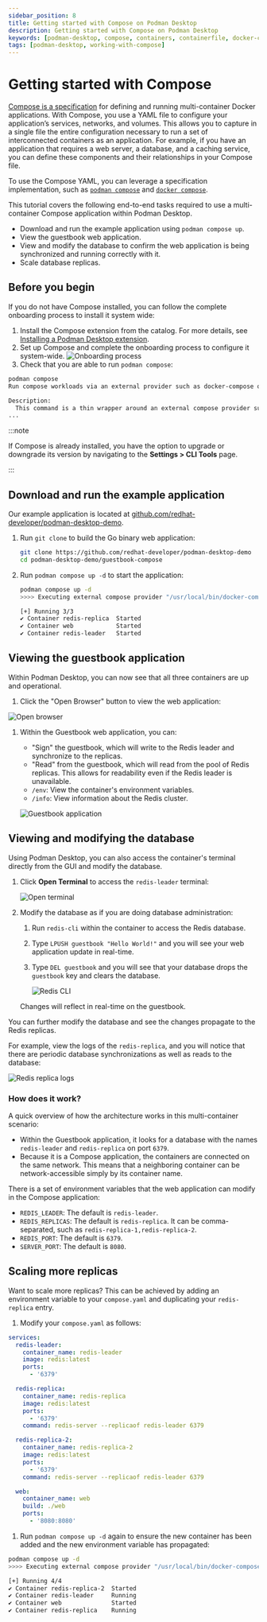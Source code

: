```yaml
---
sidebar_position: 8
title: Getting started with Compose on Podman Desktop
description: Getting started with Compose on Podman Desktop
keywords: [podman-desktop, compose, containers, containerfile, docker-compose, dockerfile, multi-container]
tags: [podman-desktop, working-with-compose]
---
```


# Getting started with Compose

[Compose is a specification](https://www.compose-spec.io/) for defining and running multi-container Docker applications. With Compose, you use a YAML file to configure your application’s services, networks, and volumes. This allows you to capture in a single file the entire configuration necessary to run a set of interconnected containers as an application. For example, if you have an application that requires a web server, a database, and a caching service, you can define these components and their relationships in your Compose file.

To use the Compose YAML, you can leverage a specification implementation, such as [`podman compose`](https://docs.podman.io/en/latest/markdown/podman-compose.1.html) and [`docker compose`](https://github.com/docker/compose).

This tutorial covers the following end-to-end tasks required to use a multi-container Compose application within Podman Desktop.

- Download and run the example application using `podman compose up`.
- View the guestbook web application.
- View and modify the database to confirm the web application is being synchronized and running correctly with it.
- Scale database replicas.

## Before you begin

If you do not have Compose installed, you can follow the complete onboarding process to install it system wide:

1. Install the Compose extension from the catalog. For more details, see [Installing a Podman Desktop extension](https://podman-desktop.io/docs/extensions/install).
1. Set up Compose and complete the onboarding process to configure it system-wide.
   ![Onboarding process](img/onboarding.png)
1. Check that you are able to run `podman compose`:

```sh
podman compose
Run compose workloads via an external provider such as docker-compose or podman-compose

Description:
  This command is a thin wrapper around an external compose provider such as docker-compose or podman-compose.  This means that podman compose is executing another tool that implements the compose functionality but sets up the environment in a way to let the compose provider communicate transparently with the local Podman socket.  The specified options as well the command and argument are passed directly to the compose provider.
...
```

:::note

If Compose is already installed, you have the option to upgrade or downgrade its version by navigating to the **Settings > CLI Tools** page.

:::

## Download and run the example application

Our example application is located at [github.com/redhat-developer/podman-desktop-demo](https://github.com/redhat-developer/podman-desktop-demo).

1. Run `git clone` to build the Go binary web application:

   ```sh
   git clone https://github.com/redhat-developer/podman-desktop-demo
   cd podman-desktop-demo/guestbook-compose
   ```

1. Run `podman compose up -d` to start the application:

   ```sh
   podman compose up -d
   >>>> Executing external compose provider "/usr/local/bin/docker-compose". Please refer to the documentation for details. <<<<

   [+] Running 3/3
   ✔ Container redis-replica  Started                                                                        0.0s
   ✔ Container web            Started                                                                        0.0s
   ✔ Container redis-leader   Started                                                                        0.0s
   ```

## Viewing the guestbook application

Within Podman Desktop, you can now see that all three containers are up and operational.

1. Click the "Open Browser" button to view the web application:

![Open browser](img/openbrowser.png)

1. Within the Guestbook web application, you can:

   - "Sign" the guestbook, which will write to the Redis leader and synchronize to the replicas.
   - "Read" from the guestbook, which will read from the pool of Redis replicas. This allows for readability even if the Redis leader is unavailable.
   - `/env`: View the container's environment variables.
   - `/info`: View information about the Redis cluster.

   ![Guestbook application](img/helloworld.png)

## Viewing and modifying the database

Using Podman Desktop, you can also access the container's terminal directly from the GUI and modify the database.

1. Click **Open Terminal** to access the `redis-leader` terminal:

   ![Open terminal](img/openterminal.png)

1. Modify the database as if you are doing database administration:

   1. Run `redis-cli` within the container to access the Redis database.
   2. Type `LPUSH guestbook "Hello World!"` and you will see your web application update in real-time.
   3. Type `DEL guestbook` and you will see that your database drops the `guestbook` key and clears the database.

      ![Redis CLI](img/redis-cli.png)

   Changes will reflect in real-time on the guestbook.

You can further modify the database and see the changes propagate to the Redis replicas.

For example, view the logs of the `redis-replica`, and you will notice that there are periodic database synchronizations as well as reads to the database:

![Redis replica logs](img/redisreplica.png)

### How does it work?

A quick overview of how the architecture works in this multi-container scenario:

- Within the Guestbook application, it looks for a database with the names `redis-leader` and `redis-replica` on port `6379`.
- Because it is a Compose application, the containers are connected on the same network. This means that a neighboring container can be network-accessible simply by its container name.

There is a set of environment variables that the web application can modify in the Compose application:

- `REDIS_LEADER`: The default is `redis-leader`.
- `REDIS_REPLICAS`: The default is `redis-replica`. It can be comma-separated, such as `redis-replica-1,redis-replica-2`.
- `REDIS_PORT`: The default is `6379`.
- `SERVER_PORT`: The default is `8080`.

## Scaling more replicas

Want to scale more replicas? This can be achieved by adding an environment variable to your `compose.yaml` and duplicating your `redis-replica` entry.

1. Modify your `compose.yaml` as follows:

```yaml
services:
  redis-leader:
    container_name: redis-leader
    image: redis:latest
    ports:
      - '6379'

  redis-replica:
    container_name: redis-replica
    image: redis:latest
    ports:
      - '6379'
    command: redis-server --replicaof redis-leader 6379

  redis-replica-2:
    container_name: redis-replica-2
    image: redis:latest
    ports:
      - '6379'
    command: redis-server --replicaof redis-leader 6379

  web:
    container_name: web
    build: ./web
    ports:
      - '8080:8080'
```

1. Run `podman compose up -d` again to ensure the new container has been added and the new environment variable has propagated:

```sh
podman compose up -d
>>>> Executing external compose provider "/usr/local/bin/docker-compose". Please refer to the documentation for details. <<<<

[+] Running 4/4
✔ Container redis-replica-2  Started                                                                      0.0s
✔ Container redis-leader     Running                                                                      0.0s
✔ Container web              Started                                                                      0.0s
✔ Container redis-replica    Running                                                                      0.0s
```
